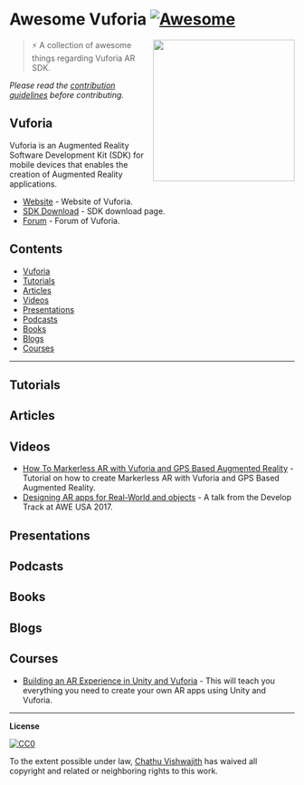 # Awesome Vuforia [![Awesome](https://cdn.rawgit.com/sindresorhus/awesome/d7305f38d29fed78fa85652e3a63e154dd8e8829/media/badge.svg)](https://github.com/sindresorhus/awesome)

[<img src="https://raw.githubusercontent.com/iamchathu/awesome-vuforia/master/vuforia-color.png" align="right" width="250">](https://vuforia.com/)

>⚡️ A collection of awesome things regarding Vuforia AR SDK.

*Please read the [contribution guidelines](contributing.md) before contributing.*

## Vuforia

Vuforia is an Augmented Reality Software Development Kit (SDK) for mobile devices that enables the creation of Augmented Reality applications.

- [Website](https://reactioncommerce.com/) - Website of Vuforia.
- [SDK Download](https://developer.vuforia.com/downloads/sdk) - SDK download page.
- [Forum](https://developer.vuforia.com/forum) - Forum of Vuforia.


## Contents

- [Vuforia](#vuforia)
- [Tutorials](#tutorials)
- [Articles](#articles)
- [Videos](#videos)
- [Presentations](#presentations)
- [Podcasts](#podcasts)
- [Books](#books)
- [Blogs](#blogs)
- [Courses](#courses)

---

## Tutorials

## Articles

## Videos
- [How To Markerless AR with Vuforia and GPS Based Augmented Reality](https://www.youtube.com/watch?v=X6djed8e4n0) - Tutorial on how to create Markerless AR with Vuforia and GPS Based Augmented Reality.
- [Designing AR apps for Real-World and objects](https://www.youtube.com/watch?v=nRwgS1hEOUY) - A talk from the Develop Track at AWE USA 2017.

## Presentations

## Podcasts

## Books

## Blogs

## Courses
- [Building an AR Experience in Unity and Vuforia](https://www.pluralsight.com/courses/unity-vuforia-building-ar-experience) - This will teach you everything you need to create your own AR apps using Unity and Vuforia.

 
--- 
**License**

[![CC0](http://mirrors.creativecommons.org/presskit/buttons/88x31/svg/cc-zero.svg)](https://creativecommons.org/publicdomain/zero/1.0/)

To the extent possible under law, [Chathu Vishwajith](https://chathu.me) has waived all copyright and related or neighboring rights to this work.
